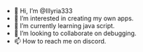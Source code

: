 - 👋 Hi, I’m @Illyria333
- 👀 I’m interested in creating my own apps.
- 🌱 I’m currently learning java script.
- 💞️ I’m looking to collaborate on debugging.
- 📫 How to reach me on discord.

<!---
Illyria333/Illyria333 is a ✨ special ✨ repository because its `README.md` (this file) appears on your GitHub profile.
You can click the Preview link to take a look at your changes.
--->
